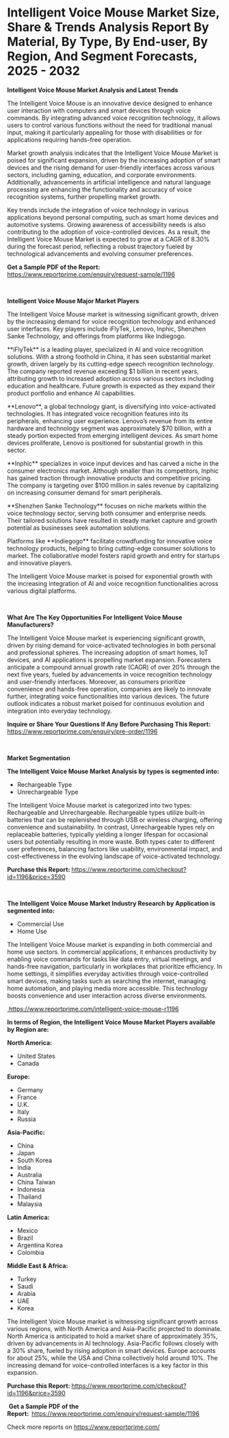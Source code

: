 <p><h1>Intelligent Voice Mouse Market Size, Share & Trends Analysis Report By Material, By Type, By End-user, By Region, And Segment Forecasts, 2025 - 2032</h1></p><p><strong>Intelligent Voice Mouse Market Analysis and Latest Trends</strong></p>
<p><p>The Intelligent Voice Mouse is an innovative device designed to enhance user interaction with computers and smart devices through voice commands. By integrating advanced voice recognition technology, it allows users to control various functions without the need for traditional manual input, making it particularly appealing for those with disabilities or for applications requiring hands-free operation.</p><p>Market growth analysis indicates that the Intelligent Voice Mouse Market is poised for significant expansion, driven by the increasing adoption of smart devices and the rising demand for user-friendly interfaces across various sectors, including gaming, education, and corporate environments. Additionally, advancements in artificial intelligence and natural language processing are enhancing the functionality and accuracy of voice recognition systems, further propelling market growth.</p><p>Key trends include the integration of voice technology in various applications beyond personal computing, such as smart home devices and automotive systems. Growing awareness of accessibility needs is also contributing to the adoption of voice-controlled devices. As a result, the Intelligent Voice Mouse Market is expected to grow at a CAGR of 8.30% during the forecast period, reflecting a robust trajectory fueled by technological advancements and evolving consumer preferences.</p></p>
<p><strong>Get a Sample PDF of the Report:&nbsp;</strong> <a href="https://www.reportprime.com/enquiry/request-sample/1196?utm_campaign=2957&utm_medium=2&utm_source=Github&utm_content=ia&utm_term=18032025&utm_id=intelligent-voice-mouse">https://www.reportprime.com/enquiry/request-sample/1196</a></p>
<p>&nbsp;</p>
<p><strong>Intelligent Voice Mouse Major Market Players</strong></p>
<p><p>The Intelligent Voice Mouse market is witnessing significant growth, driven by the increasing demand for voice recognition technology and enhanced user interfaces. Key players include iFlyTek, Lenovo, Inphic, Shenzhen Sanke Technology, and offerings from platforms like Indiegogo.</p><p>**iFlyTek** is a leading player, specialized in AI and voice recognition solutions. With a strong foothold in China, it has seen substantial market growth, driven largely by its cutting-edge speech recognition technology. The company reported revenue exceeding $1 billion in recent years, attributing growth to increased adoption across various sectors including education and healthcare. Future growth is expected as they expand their product portfolio and enhance AI capabilities.</p><p>**Lenovo**, a global technology giant, is diversifying into voice-activated technologies. It has integrated voice recognition features into its peripherals, enhancing user experience. Lenovo’s revenue from its entire hardware and technology segment was approximately $70 billion, with a steady portion expected from emerging intelligent devices. As smart home devices proliferate, Lenovo is positioned for substantial growth in this sector.</p><p>**Inphic** specializes in voice input devices and has carved a niche in the consumer electronics market. Although smaller than its competitors, Inphic has gained traction through innovative products and competitive pricing. The company is targeting over $100 million in sales revenue by capitalizing on increasing consumer demand for smart peripherals.</p><p>**Shenzhen Sanke Technology** focuses on niche markets within the voice technology sector, serving both consumer and enterprise needs. Their tailored solutions have resulted in steady market capture and growth potential as businesses seek automation solutions.</p><p>Platforms like **Indiegogo** facilitate crowdfunding for innovative voice technology products, helping to bring cutting-edge consumer solutions to market. The collaborative model fosters rapid growth and entry for startups and innovative players.</p><p>The Intelligent Voice Mouse market is poised for exponential growth with the increasing integration of AI and voice recognition functionalities across various digital platforms.</p></p>
<p>&nbsp;</p>
<p><strong>What Are The Key Opportunities For Intelligent Voice Mouse Manufacturers?</strong></p>
<p><p>The Intelligent Voice Mouse market is experiencing significant growth, driven by rising demand for voice-activated technologies in both personal and professional spheres. The increasing adoption of smart homes, IoT devices, and AI applications is propelling market expansion. Forecasters anticipate a compound annual growth rate (CAGR) of over 20% through the next five years, fueled by advancements in voice recognition technology and user-friendly interfaces. Moreover, as consumers prioritize convenience and hands-free operation, companies are likely to innovate further, integrating voice functionalities into various devices. The future outlook indicates a robust market poised for continuous evolution and integration into everyday technology.</p></p>
<p><strong>Inquire or Share Your Questions If Any Before Purchasing This Report:</strong> <a href="https://www.reportprime.com/enquiry/pre-order/1196?utm_campaign=2957&utm_medium=2&utm_source=Github&utm_content=ia&utm_term=18032025&utm_id=intelligent-voice-mouse">https://www.reportprime.com/enquiry/pre-order/1196</a></p>
<p>&nbsp;</p>
<p><strong>Market Segmentation</strong></p>
<p><strong>The Intelligent Voice Mouse Market Analysis by types is segmented into:</strong></p>
<p><ul><li>Rechargeable Type</li><li>Unrechargeable Type</li></ul></p>
<p><p>The Intelligent Voice Mouse market is categorized into two types: Rechargeable and Unrechargeable. Rechargeable types utilize built-in batteries that can be replenished through USB or wireless charging, offering convenience and sustainability. In contrast, Unrechargeable types rely on replaceable batteries, typically yielding a longer lifespan for occasional users but potentially resulting in more waste. Both types cater to different user preferences, balancing factors like usability, environmental impact, and cost-effectiveness in the evolving landscape of voice-activated technology.</p></p>
<p><strong>Purchase this Report:&nbsp;</strong><a href="https://www.reportprime.com/checkout?id=1196&price=3590&utm_campaign=2957&utm_medium=2&utm_source=Github&utm_content=ia&utm_term=18032025&utm_id=intelligent-voice-mouse">https://www.reportprime.com/checkout?id=1196&price=3590</a></p>
<p>&nbsp;</p>
<p><strong>The Intelligent Voice Mouse Market Industry Research by Application is segmented into:</strong></p>
<p><ul><li>Commercial Use</li><li>Home Use</li></ul></p>
<p><p>The Intelligent Voice Mouse market is expanding in both commercial and home use sectors. In commercial applications, it enhances productivity by enabling voice commands for tasks like data entry, virtual meetings, and hands-free navigation, particularly in workplaces that prioritize efficiency. In home settings, it simplifies everyday activities through voice-controlled smart devices, making tasks such as searching the internet, managing home automation, and playing media more accessible. This technology boosts convenience and user interaction across diverse environments.</p></p>
<p><a href="https://www.reportprime.com/intelligent-voice-mouse-r1196?utm_campaign=2957&utm_medium=2&utm_source=Github&utm_content=ia&utm_term=18032025&utm_id=intelligent-voice-mouse">&nbsp;https://www.reportprime.com/intelligent-voice-mouse-r1196</a></p>
<p><strong>In terms of Region, the Intelligent Voice Mouse Market Players available by Region are:</strong></p>
<p>
    <p> <strong> North America: </strong>
        <ul>
            <li>United States</li>
            <li>Canada</li>
        </ul>
        </p> 
    <p> <strong> Europe: </strong>
        <ul>
            <li>Germany</li>
            <li>France</li>
            <li>U.K.</li>
            <li>Italy</li>
            <li>Russia</li>
        </ul>
        </p> 
    <p> <strong> Asia-Pacific: </strong>
        <ul>
            <li>China</li>
            <li>Japan</li>
            <li>South Korea</li>
            <li>India</li>
            <li>Australia</li>
            <li>China Taiwan</li>
            <li>Indonesia</li>
            <li>Thailand</li>
            <li>Malaysia</li>
        </ul>
        </p> 
    <p> <strong> Latin America: </strong>
        <ul>
            <li>Mexico</li>
            <li>Brazil</li>
            <li>Argentina Korea</li>
            <li>Colombia</li>
        </ul>
        </p> 
    <p> <strong> Middle East & Africa: </strong>
        <ul>
            <li>Turkey</li>
            <li>Saudi</li>
            <li>Arabia</li>
            <li>UAE</li>
            <li>Korea</li>
        </ul>
    </p>
    </p>
<p><p>The Intelligent Voice Mouse market is witnessing significant growth across various regions, with North America and Asia-Pacific projected to dominate. North America is anticipated to hold a market share of approximately 35%, driven by advancements in AI technology. Asia-Pacific follows closely with a 30% share, fueled by rising adoption in smart devices. Europe accounts for about 25%, while the USA and China collectively hold around 10%. The increasing demand for voice-controlled interfaces is a key factor in this expansion.</p></p>
<p><strong>Purchase this Report: </strong><a href="https://www.reportprime.com/checkout?id=1196&price=3590&utm_campaign=2957&utm_medium=2&utm_source=Github&utm_content=ia&utm_term=18032025&utm_id=intelligent-voice-mouse">https://www.reportprime.com/checkout?id=1196&price=3590</a></p>
<p>&nbsp;<strong>Get a Sample PDF of the Report:&nbsp;&nbsp;</strong><a href="https://www.reportprime.com/enquiry/request-sample/1196?utm_campaign=2957&utm_medium=2&utm_source=Github&utm_content=ia&utm_term=18032025&utm_id=intelligent-voice-mouse">https://www.reportprime.com/enquiry/request-sample/1196</a></p>
<p><strong></strong></p>
<p>Check more reports on <a href="https://www.reportprime.com/?utm_campaign=2957&utm_medium=2&utm_source=Github&utm_content=ia&utm_term=18032025&utm_id=intelligent-voice-mouse">https://www.reportprime.com/</a></p>